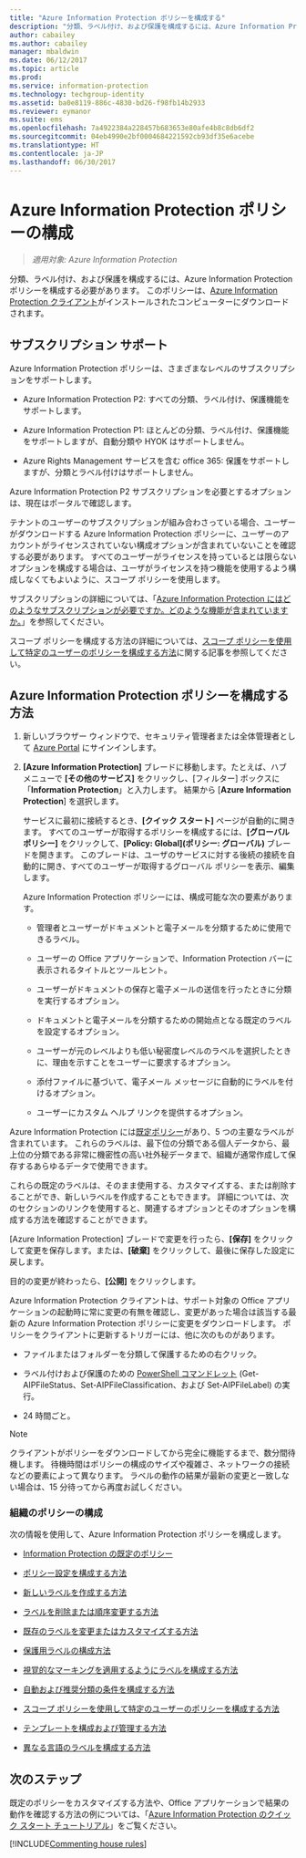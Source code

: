 ```yaml
---
title: "Azure Information Protection ポリシーを構成する"
description: "分類、ラベル付け、および保護を構成するには、Azure Information Protection ポリシーを構成する必要があります。"
author: cabailey
ms.author: cabailey
manager: mbaldwin
ms.date: 06/12/2017
ms.topic: article
ms.prod: 
ms.service: information-protection
ms.technology: techgroup-identity
ms.assetid: ba0e8119-886c-4830-bd26-f98fb14b2933
ms.reviewer: eymanor
ms.suite: ems
ms.openlocfilehash: 7a4922384a228457b683653e80afe4b8c8db6df2
ms.sourcegitcommit: 04eb4990e2bf0004684221592cb93df35e6acebe
ms.translationtype: HT
ms.contentlocale: ja-JP
ms.lasthandoff: 06/30/2017
---
```

# <a name="configuring-azure-information-protection-policy"></a>Azure Information Protection ポリシーの構成

>*適用対象: Azure Information Protection*

分類、ラベル付け、および保護を構成するには、Azure Information Protection ポリシーを構成する必要があります。 このポリシーは、[Azure Information Protection クライアント](https://www.microsoft.com/en-us/download/details.aspx?id=53018)がインストールされたコンピューターにダウンロードされます。

## <a name="subscription-support"></a>サブスクリプション サポート

Azure Information Protection ポリシーは、さまざまなレベルのサブスクリプションをサポートします。

- Azure Information Protection P2: すべての分類、ラベル付け、保護機能をサポートします。

- Azure Information Protection P1: ほとんどの分類、ラベル付け、保護機能をサポートしますが、自動分類や HYOK はサポートしません。

- Azure Rights Management サービスを含む office 365: 保護をサポートしますが、分類とラベル付けはサポートしません。

Azure Information Protection P2 サブスクリプションを必要とするオプションは、現在はポータルで確認します。

テナントのユーザーのサブスクリプションが組み合わさっている場合、ユーザーがダウンロードする Azure Information Protection ポリシーに、ユーザーのアカウントがライセンスされていない構成オプションが含まれていないことを確認する必要があります。 すべてのユーザーがライセンスを持っているとは限らないオプションを構成する場合は、ユーザがライセンスを持つ機能を使用するよう構成しなくてもよいように、スコープ ポリシーを使用します。

サブスクリプションの詳細については、「[Azure Information Protection にはどのようなサブスクリプションが必要ですか。どのような機能が含まれていますか。](../get-started/faqs.md#what-subscription-do-i-need-for-azure-information-protection-and-what-features-are-included)」を参照してください。

スコープ ポリシーを構成する方法の詳細については、[スコープ ポリシーを使用して特定のユーザーのポリシーを構成する方法](configure-policy-scope.md)に関する記事を参照してください。

## <a name="how-to-configure-the-azure-information-protection-policy"></a>Azure Information Protection ポリシーを構成する方法

1. 新しいブラウザー ウィンドウで、セキュリティ管理者または全体管理者として [Azure Portal](https://portal.azure.com) にサインインします。

2. **[Azure Information Protection]** ブレードに移動します。たとえば、ハブ メニューで **[その他のサービス]** をクリックし、[フィルター] ボックスに「**Information Protection**」と入力します。 結果から [**Azure Information Protection**] を選択します。 
    
    サービスに最初に接続するとき、**[クイック スタート]** ページが自動的に開きます。 すべてのユーザーが取得するポリシーを構成するには、**[グローバル ポリシー]** をクリックして、**[Policy: Global]\(ポリシー: グローバル\)** ブレードを開きます。 このブレードは、ユーザのサービスに対する後続の接続を自動的に開き、すべてのユーザーが取得するグローバル ポリシーを表示、編集します。 
    
    Azure Information Protection ポリシーには、構成可能な次の要素があります。
    
    - 管理者とユーザーがドキュメントと電子メールを分類するために使用できるラベル。
    
    - ユーザーの Office アプリケーションで、Information Protection バーに表示されるタイトルとツールヒント。
    
    - ユーザーがドキュメントの保存と電子メールの送信を行ったときに分類を実行するオプション。
    
    - ドキュメントと電子メールを分類するための開始点となる既定のラベルを設定するオプション。
    
    - ユーザーが元のレベルよりも低い秘密度レベルのラベルを選択したときに、理由を示すことをユーザーに要求するオプション。
    
    - 添付ファイルに基づいて、電子メール メッセージに自動的にラベルを付けるオプション。
    
    - ユーザーにカスタム ヘルプ リンクを提供するオプション。

Azure Information Protection には[既定ポリシー](configure-policy-default.md)があり、5 つの主要なラベルが含まれています。 これらのラベルは、最下位の分類である個人データから、最上位の分類である非常に機密性の高い社外秘データまで、組織が通常作成して保存するあらゆるデータで使用できます。 

これらの既定のラベルは、そのまま使用する、カスタマイズする、または削除することができ、新しいラベルを作成することもできます。 詳細については、次のセクションのリンクを使用すると、関連するオプションとそのオプションを構成する方法を確認することができます。 

[Azure Information Protection] ブレードで変更を行ったら、**[保存]** をクリックして変更を保存します。または、**[破棄]** をクリックして、最後に保存した設定に戻します。 

目的の変更が終わったら、**[公開]** をクリックします。 

Azure Information Protection クライアントは、サポート対象の Office アプリケーションの起動時に常に変更の有無を確認し、変更があった場合は該当する最新の Azure Information Protection ポリシーに変更をダウンロードします。 ポリシーをクライアントに更新するトリガーには、他に次のものがあります。

- ファイルまたはフォルダーを分類して保護するための右クリック。

- ラベル付けおよび保護のための [PowerShell コマンドレット](../rms-client/client-admin-guide-powershell.md) (Get-AIPFileStatus、Set-AIPFileClassification、および Set-AIPFileLabel) の実行。

- 24 時間ごと。

>[!NOTE]
>クライアントがポリシーをダウンロードしてから完全に機能するまで、数分間待機します。 待機時間はポリシーの構成のサイズや複雑さ、ネットワークの接続などの要素によって異なります。 ラベルの動作の結果が最新の変更と一致しない場合は、15 分待ってから再度お試しください。

### <a name="configuring-your-organizations-policy"></a>組織のポリシーの構成

次の情報を使用して、Azure Information Protection ポリシーを構成します。

- [Information Protection の既定のポリシー](configure-policy-default.md)

- [ポリシー設定を構成する方法](configure-policy-settings.md)

- [新しいラベルを作成する方法](configure-policy-new-label.md)

- [ラベルを削除または順序変更する方法](configure-policy-delete-reorder.md)

- [既存のラベルを変更またはカスタマイズする方法](configure-policy-change-label.md)

- [保護用ラベルの構成方法](configure-policy-protection.md)

- [視覚的なマーキングを適用するようにラベルを構成する方法](configure-policy-markings.md)

- [自動および推奨分類の条件を構成する方法](configure-policy-classification.md)

- [スコープ ポリシーを使用して特定のユーザーのポリシーを構成する方法](configure-policy-scope.md)

- [テンプレートを構成および管理する方法](configure-policy-templates.md)

- [異なる言語のラベルを構成する方法](configure-policy-languages.md)

## <a name="next-steps"></a>次のステップ

既定のポリシーをカスタマイズする方法や、Office アプリケーションで結果の動作を確認する方法の例については、「[Azure Information Protection のクイック スタート チュートリアル](../get-started/infoprotect-quick-start-tutorial.md)」をご覧ください。

[!INCLUDE[Commenting house rules](../includes/houserules.md)]
